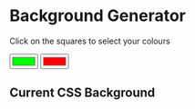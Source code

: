 
<html>
<head>
	<title>Background Generator</title>
	<link rel="stylesheet" type="text/css" href="style.css">
</head>
<body id="gradient">
	<h1>Background Generator</h1>
	<p>Click on the squares to select your colours</p>
	<input type="color" name="colo1" value="#00ff00" class="colour1">
	<input type="color" name="color2" value="#ff0000" class="colour2">
	<h2>Current CSS Background</h2>
	<h3></h3>
<script type="text/javascript" src="script.js"></script>
</body>
</html>
